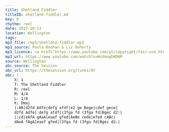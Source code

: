 ```yaml
---
title: Shetland Fiddler
titleID: shetland-fiddler.md
key: D
rhythm: reel
date: 2017-10-13
location: Wellington
tags:
mp3_file: /mp3/shetland-fiddler.mp3
mp3_source: Paula Doohan & Liz Doherty
mp3_licence: <a href="https://www.youtube.com/yt/copyright/fair-use.html">Fair Use</a>
mp3_url: https://www.youtube.com/watch?v=WzdmoghHDKM
source: Wellington
abc_source: The Session
abc_url: https://thesession.org/tunes/97
abc: |
    X: 1
    T: The Shetland Fiddler
    R: reel
    M: 4/4
    L: 1/8
    K: Dmaj
    |:AB|d2fd Adfe|defg afdf|e2 ge Bege|cdef gece|
    d2fd Adfe| defg afdf|(3fga fd (3fga fd|Bgec d2:|
    |:cd|eAfA gAaA|eaaf gfed|AeBe cede|efed cABc|
    dAeA fAgA|eaaf gfed|(3fga fd (3fga fd|Bgec d2:|
---
```

